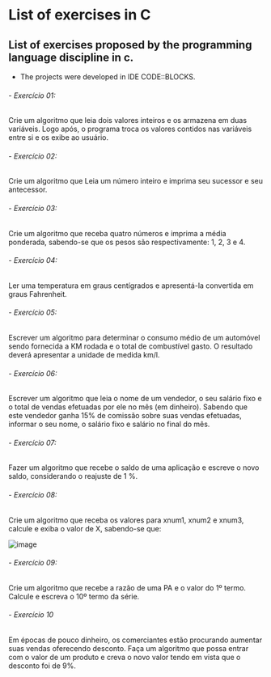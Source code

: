 # List of exercises in C

## List of exercises proposed by the programming language discipline in c.

- The projects were developed in IDE CODE::BLOCKS.


###### - Exercício 01:

Crie um algoritmo que leia dois valores inteiros e os armazena em duas variáveis. Logo após, o programa troca os valores contidos nas variáveis entre si e os exibe ao usuário.

###### - Exercício 02:
Crie um algoritmo que Leia um número inteiro e imprima seu sucessor e seu antecessor.

###### - Exercício 03:
Crie um algoritmo que receba quatro números e imprima a média ponderada, sabendo-se que os pesos são respectivamente: 1, 2, 3 e 4.

###### - Exercício 04:
Ler uma temperatura em graus centígrados e apresentá-la convertida em graus Fahrenheit.

###### - Exercício 05:
Escrever um algoritmo para determinar o consumo médio de um automóvel sendo fornecida a KM rodada e o total de combustível gasto. O resultado deverá apresentar a unidade de medida km/l.

###### - Exercício 06:
Escrever um algoritmo que leia o nome de um vendedor, o seu salário fixo e o total de vendas efetuadas por ele no mês (em dinheiro). Sabendo que este vendedor ganha 15% de comissão sobre suas vendas efetuadas, informar o seu nome, o salário fixo e salário no final do mês.

###### - Exercício 07:
Fazer um algoritmo que recebe o saldo de uma aplicação e escreve o novo saldo, considerando o reajuste de 1 %.

###### - Exercício 08:
Crie um algoritmo que receba os valores para xnum1, xnum2 e xnum3, calcule e exiba o valor de X, sabendo-se que:

![image](https://github.com/jonathanspereira/list-of-exercises-in-c/assets/135556100/0c8da4ae-3a79-4fe2-ada9-6b05c15e6dc3)

###### - Exercício 09:
Crie um algoritmo que recebe a razão de uma PA e o valor do 1º termo. Calcule e escreva o 10º termo da série.

###### - Exercício 10
Em épocas de pouco dinheiro, os comerciantes estão procurando aumentar suas vendas oferecendo desconto. Faça um algoritmo que possa entrar com o valor de um produto e creva o novo valor tendo em vista que o desconto foi de 9%.
